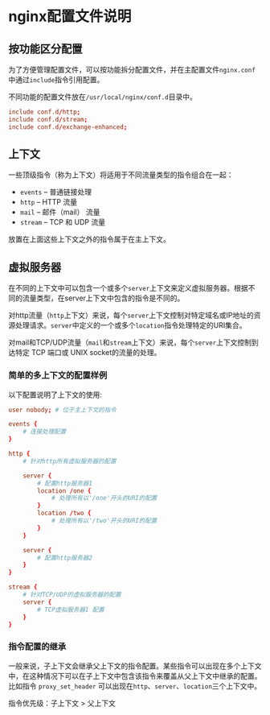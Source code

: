 # nginx配置文件说明

## 按功能区分配置

为了方便管理配置文件，可以按功能拆分配置文件，并在主配置文件`nginx.conf`中通过`include`指令引用配置。

不同功能的配置文件放在`/usr/local/nginx/conf.d`目录中。

```conf
include conf.d/http;
include conf.d/stream;
include conf.d/exchange-enhanced;
```

## 上下文

一些顶级指令（称为上下文）将适用于不同流量类型的指令组合在一起：

- `events` – 普通链接处理
- `http` – HTTP 流量
- `mail` – 邮件（mail） 流量
- `stream` – TCP 和 UDP 流量

放置在上面这些上下文之外的指令属于在主上下文。

## 虚拟服务器

在不同的上下文中可以包含一个或多个`server`上下文来定义虚拟服务器。根据不同的流量类型，在server上下文中包含的指令是不同的。

对http流量（`http`上下文）来说，每个`server`上下文控制对特定域名或IP地址的资源处理请求。`server`中定义的一个或多个`location`指令处理特定的URI集合。

对mail和TCP/UDP流量（`mail`和`stream`上下文）来说，每个`server`上下文控制到达特定 TCP 端口或 UNIX socket的流量的处理。

### 简单的多上下文的配置样例

以下配置说明了上下文的使用:

```conf
user nobody; # 位于主上下文的指令

events {
    # 连接处理配置
}

http {
    # 针对http所有虚拟服务器的配置

    server {
        # 配置http服务器1 
        location /one {
            # 处理所有以'/one'开头的URI的配置
        }
        location /two {
            # 处理所有以'/two'开头的URI的配置
        }
    }

    server {
        # 配置http服务器2 
    }
}

stream {
    # 针对TCP/UDP的虚拟服务器的配置
    server {
        # TCP虚拟服务器1 配置
    }
}
```

### 指令配置的继承

一般来说，子上下文会继承父上下文的指令配置。某些指令可以出现在多个上下文中，在这种情况下可以在子上下文中包含该指令来覆盖从父上下文中继承的配置。比如指令 `proxy_set_header`  可以出现在`http`、`server`、`location`三个上下文中。

指令优先级：子上下文 > 父上下文
